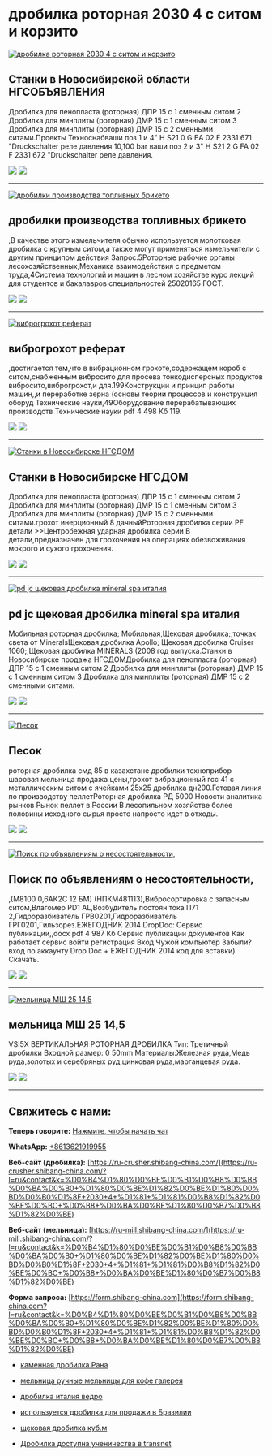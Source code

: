 # дробилка роторная 2030 4 с ситом и корзито

<a href="https://swt.shibang-china.com/?l=ru&img&k=%D0%B4%D1%80%D0%BE%D0%B1%D0%B8%D0%BB%D0%BA%D0%B0+%D1%80%D0%BE%D1%82%D0%BE%D1%80%D0%BD%D0%B0%D1%8F+2030+4+%D1%81+%D1%81%D0%B8%D1%82%D0%BE%D0%BC+%D0%B8+%D0%BA%D0%BE%D1%80%D0%B7%D0%B8%D1%82%D0%BE" target="_blank">![дробилка роторная 2030 4 с ситом и корзито](http://static.shibang-china.com/all-800x300/1041.jpg)</a>

## Станки в Новосибирской области НГСОБЪЯВЛЕНИЯ
Дробилка для пенопласта (роторная) ДПР 15 с 1 сменным ситом 2 Дробилка для минплиты (роторная) ДМР 15 с 1 сменным ситом 3 Дробилка для минплиты (роторная) ДМР 15 с 2 сменными ситами.Проекты Техноснабваши поз 1 и 4" H S21 0 G EA 02 F 2331 671 "Druckschalter реле давления 10,100 bar ваши поз 2 и 3" H S21 2 G FA 02 F 2331 672 "Druckschalter реле давления.


<a href="https://whatsapp.shibangsoft.com/WhatsApp.php" target="_blank" title="WhatsApp">![](http://static.shibang-china.com/icon/whatsapp.png)</a> <a href="https://swt.shibang-china.com/?l=ru&icon&k=%D0%B4%D1%80%D0%BE%D0%B1%D0%B8%D0%BB%D0%BA%D0%B0+%D1%80%D0%BE%D1%82%D0%BE%D1%80%D0%BD%D0%B0%D1%8F+2030+4+%D1%81+%D1%81%D0%B8%D1%82%D0%BE%D0%BC+%D0%B8+%D0%BA%D0%BE%D1%80%D0%B7%D0%B8%D1%82%D0%BE" target="_blank">![](http://static.shibang-china.com/icon/chat-ru.png)</a>

---

<a href="https://swt.shibang-china.com/?l=ru&img&k=%D0%B4%D1%80%D0%BE%D0%B1%D0%B8%D0%BB%D0%BA%D0%B0+%D1%80%D0%BE%D1%82%D0%BE%D1%80%D0%BD%D0%B0%D1%8F+2030+4+%D1%81+%D1%81%D0%B8%D1%82%D0%BE%D0%BC+%D0%B8+%D0%BA%D0%BE%D1%80%D0%B7%D0%B8%D1%82%D0%BE" target="_blank">![дробилки производства топливных брикето](http://static.shibang-china.com/all-800x300/1448.jpg)</a>

## дробилки производства топливных брикето
,В качестве этого измельчителя обычно используется молотковая дробилка с крупным ситом,а также могут применяться измельчители с другим принципом действия Запрос.5Роторные рабочие органы лесохозяйственных,Механика взаимодействия с предметом труда,4Система технологий и машин в лесном хозяйстве курс лекций для студентов и бакалавров специальностей 25020165 ГОСТ.


<a href="https://whatsapp.shibangsoft.com/WhatsApp.php" target="_blank" title="WhatsApp">![](http://static.shibang-china.com/icon/whatsapp.png)</a> <a href="https://swt.shibang-china.com/?l=ru&icon&k=%D0%B4%D1%80%D0%BE%D0%B1%D0%B8%D0%BB%D0%BA%D0%B0+%D1%80%D0%BE%D1%82%D0%BE%D1%80%D0%BD%D0%B0%D1%8F+2030+4+%D1%81+%D1%81%D0%B8%D1%82%D0%BE%D0%BC+%D0%B8+%D0%BA%D0%BE%D1%80%D0%B7%D0%B8%D1%82%D0%BE" target="_blank">![](http://static.shibang-china.com/icon/chat-ru.png)</a>

---

<a href="https://swt.shibang-china.com/?l=ru&img&k=%D0%B4%D1%80%D0%BE%D0%B1%D0%B8%D0%BB%D0%BA%D0%B0+%D1%80%D0%BE%D1%82%D0%BE%D1%80%D0%BD%D0%B0%D1%8F+2030+4+%D1%81+%D1%81%D0%B8%D1%82%D0%BE%D0%BC+%D0%B8+%D0%BA%D0%BE%D1%80%D0%B7%D0%B8%D1%82%D0%BE" target="_blank">![виброгрохот реферат](http://static.shibang-china.com/all-800x300/579.jpg)</a>

## виброгрохот реферат
,достигается тем,что в вибрационном грохоте,содержащем короб с ситом,снабженным вибросито для просева тонкодисперсных продуктов вибросито,виброгрохот,и для.199Конструкции и принцип работы машин,,и переработке зерна (основы теории процессов и конструкция оборуд Технические науки,49Оборудование перерабатывающих производств Технические науки pdf 4 498 Кб 119.


<a href="https://whatsapp.shibangsoft.com/WhatsApp.php" target="_blank" title="WhatsApp">![](http://static.shibang-china.com/icon/whatsapp.png)</a> <a href="https://swt.shibang-china.com/?l=ru&icon&k=%D0%B4%D1%80%D0%BE%D0%B1%D0%B8%D0%BB%D0%BA%D0%B0+%D1%80%D0%BE%D1%82%D0%BE%D1%80%D0%BD%D0%B0%D1%8F+2030+4+%D1%81+%D1%81%D0%B8%D1%82%D0%BE%D0%BC+%D0%B8+%D0%BA%D0%BE%D1%80%D0%B7%D0%B8%D1%82%D0%BE" target="_blank">![](http://static.shibang-china.com/icon/chat-ru.png)</a>

---

<a href="https://swt.shibang-china.com/?l=ru&img&k=%D0%B4%D1%80%D0%BE%D0%B1%D0%B8%D0%BB%D0%BA%D0%B0+%D1%80%D0%BE%D1%82%D0%BE%D1%80%D0%BD%D0%B0%D1%8F+2030+4+%D1%81+%D1%81%D0%B8%D1%82%D0%BE%D0%BC+%D0%B8+%D0%BA%D0%BE%D1%80%D0%B7%D0%B8%D1%82%D0%BE" target="_blank">![Станки в Новосибирске НГСДОМ](http://static.shibang-china.com/all-800x300/673.jpg)</a>

## Станки в Новосибирске НГСДОМ
Дробилка для пенопласта (роторная) ДПР 15 с 1 сменным ситом 2 Дробилка для минплиты (роторная) ДМР 15 с 1 сменным ситом 3 Дробилка для минплиты (роторная) ДМР 15 с 2 сменными ситами.грохот инерционный 8 дачныйРоторная дробилка серии PF детали &gt;>Центробежная ударная дробилка серии В детали,предназначен для грохочения на операциях обезвоживания мокрого и сухого грохочения.


<a href="https://whatsapp.shibangsoft.com/WhatsApp.php" target="_blank" title="WhatsApp">![](http://static.shibang-china.com/icon/whatsapp.png)</a> <a href="https://swt.shibang-china.com/?l=ru&icon&k=%D0%B4%D1%80%D0%BE%D0%B1%D0%B8%D0%BB%D0%BA%D0%B0+%D1%80%D0%BE%D1%82%D0%BE%D1%80%D0%BD%D0%B0%D1%8F+2030+4+%D1%81+%D1%81%D0%B8%D1%82%D0%BE%D0%BC+%D0%B8+%D0%BA%D0%BE%D1%80%D0%B7%D0%B8%D1%82%D0%BE" target="_blank">![](http://static.shibang-china.com/icon/chat-ru.png)</a>

---

<a href="https://swt.shibang-china.com/?l=ru&img&k=%D0%B4%D1%80%D0%BE%D0%B1%D0%B8%D0%BB%D0%BA%D0%B0+%D1%80%D0%BE%D1%82%D0%BE%D1%80%D0%BD%D0%B0%D1%8F+2030+4+%D1%81+%D1%81%D0%B8%D1%82%D0%BE%D0%BC+%D0%B8+%D0%BA%D0%BE%D1%80%D0%B7%D0%B8%D1%82%D0%BE" target="_blank">![pd jc щековая дробилка mineral spa италия](http://static.shibang-china.com/all-800x300/1232.jpg)</a>

## pd jc щековая дробилка mineral spa италия
Мобильная роторная дробилка; Мобильная,Щековая дробилка;,точках света от MineralsЩековая дробилка Apollo; Щековая дробилка Cruiser 1060;,Щековая дробилка MINERALS (2008 год выпуска.Станки в Новосибирске продажа НГСДОМДробилка для пенопласта (роторная) ДПР 15 с 1 сменным ситом 2 Дробилка для минплиты (роторная) ДМР 15 с 1 сменным ситом 3 Дробилка для минплиты (роторная) ДМР 15 с 2 сменными ситами.


<a href="https://whatsapp.shibangsoft.com/WhatsApp.php" target="_blank" title="WhatsApp">![](http://static.shibang-china.com/icon/whatsapp.png)</a> <a href="https://swt.shibang-china.com/?l=ru&icon&k=%D0%B4%D1%80%D0%BE%D0%B1%D0%B8%D0%BB%D0%BA%D0%B0+%D1%80%D0%BE%D1%82%D0%BE%D1%80%D0%BD%D0%B0%D1%8F+2030+4+%D1%81+%D1%81%D0%B8%D1%82%D0%BE%D0%BC+%D0%B8+%D0%BA%D0%BE%D1%80%D0%B7%D0%B8%D1%82%D0%BE" target="_blank">![](http://static.shibang-china.com/icon/chat-ru.png)</a>

---

<a href="https://swt.shibang-china.com/?l=ru&img&k=%D0%B4%D1%80%D0%BE%D0%B1%D0%B8%D0%BB%D0%BA%D0%B0+%D1%80%D0%BE%D1%82%D0%BE%D1%80%D0%BD%D0%B0%D1%8F+2030+4+%D1%81+%D1%81%D0%B8%D1%82%D0%BE%D0%BC+%D0%B8+%D0%BA%D0%BE%D1%80%D0%B7%D0%B8%D1%82%D0%BE" target="_blank">![Песок](http://static.shibang-china.com/all-800x300/552.jpg)</a>

## Песок
роторная дробилка смд 85 в казахстане дробилки техноприбор шаровая мельница продажа цены,грохот вибрационный гсс 41 с металлическим ситом с ячейками 25х25 дробилка дн200.Готовая линия по производству пеллетРоторная дробилка РД 5000 Новости аналитика рынков Рынок пеллет в России В лесопильном хозяйстве более половины исходного сырья просто напросто идет в отходы.


<a href="https://whatsapp.shibangsoft.com/WhatsApp.php" target="_blank" title="WhatsApp">![](http://static.shibang-china.com/icon/whatsapp.png)</a> <a href="https://swt.shibang-china.com/?l=ru&icon&k=%D0%B4%D1%80%D0%BE%D0%B1%D0%B8%D0%BB%D0%BA%D0%B0+%D1%80%D0%BE%D1%82%D0%BE%D1%80%D0%BD%D0%B0%D1%8F+2030+4+%D1%81+%D1%81%D0%B8%D1%82%D0%BE%D0%BC+%D0%B8+%D0%BA%D0%BE%D1%80%D0%B7%D0%B8%D1%82%D0%BE" target="_blank">![](http://static.shibang-china.com/icon/chat-ru.png)</a>

---

<a href="https://swt.shibang-china.com/?l=ru&img&k=%D0%B4%D1%80%D0%BE%D0%B1%D0%B8%D0%BB%D0%BA%D0%B0+%D1%80%D0%BE%D1%82%D0%BE%D1%80%D0%BD%D0%B0%D1%8F+2030+4+%D1%81+%D1%81%D0%B8%D1%82%D0%BE%D0%BC+%D0%B8+%D0%BA%D0%BE%D1%80%D0%B7%D0%B8%D1%82%D0%BE" target="_blank">![Поиск по объявлениям о несостоятельности,](http://static.shibang-china.com/all-800x300/1462.jpg)</a>

## Поиск по объявлениям о несостоятельности,
,(М8100 0,6АК2С 12 БМ) (НПКМ481113),Вибросортировка с запасным ситом,Влагомер PD1 AL,Возбудитель постоян тока П71 2,Гидроразбиватель ГРВ0201,Гидроразбиватель ГРГ0201,Гильзорез.ЕЖЕГОДНИК 2014 DropDoc: Сервис публикации,,docx pdf 4 987 Кб Сервис публикации документов Как работает сервис войти регистрация Вход Чужой компьютер Забыли? вход по аккаунту Drop Doc + ЕЖЕГОДНИК 2014 код для вставки) Скачать.


<a href="https://whatsapp.shibangsoft.com/WhatsApp.php" target="_blank" title="WhatsApp">![](http://static.shibang-china.com/icon/whatsapp.png)</a> <a href="https://swt.shibang-china.com/?l=ru&icon&k=%D0%B4%D1%80%D0%BE%D0%B1%D0%B8%D0%BB%D0%BA%D0%B0+%D1%80%D0%BE%D1%82%D0%BE%D1%80%D0%BD%D0%B0%D1%8F+2030+4+%D1%81+%D1%81%D0%B8%D1%82%D0%BE%D0%BC+%D0%B8+%D0%BA%D0%BE%D1%80%D0%B7%D0%B8%D1%82%D0%BE" target="_blank">![](http://static.shibang-china.com/icon/chat-ru.png)</a>

---

<a href="https://swt.shibang-china.com/?l=ru&img&k=%D0%B4%D1%80%D0%BE%D0%B1%D0%B8%D0%BB%D0%BA%D0%B0+%D1%80%D0%BE%D1%82%D0%BE%D1%80%D0%BD%D0%B0%D1%8F+2030+4+%D1%81+%D1%81%D0%B8%D1%82%D0%BE%D0%BC+%D0%B8+%D0%BA%D0%BE%D1%80%D0%B7%D0%B8%D1%82%D0%BE" target="_blank">![мельница МШ 25 14,5](http://static.shibang-china.com/all-800x300/532.jpg)</a>

## мельница МШ 25 14,5
VSI5X ВЕРТИКАЛЬНАЯ РОТОРНАЯ ДРОБИЛКА Тип: Третичный дробилки Входной размер: 0 50mm Материалы:Железная руда,Медь руда,золотых и серебряных руд,цинковая руда,марганцевая руда.

<a href="https://whatsapp.shibangsoft.com/WhatsApp.php" target="_blank" title="WhatsApp">![](http://static.shibang-china.com/icon/whatsapp.png)</a> <a href="https://swt.shibang-china.com/?l=ru&icon&k=%D0%B4%D1%80%D0%BE%D0%B1%D0%B8%D0%BB%D0%BA%D0%B0+%D1%80%D0%BE%D1%82%D0%BE%D1%80%D0%BD%D0%B0%D1%8F+2030+4+%D1%81+%D1%81%D0%B8%D1%82%D0%BE%D0%BC+%D0%B8+%D0%BA%D0%BE%D1%80%D0%B7%D0%B8%D1%82%D0%BE" target="_blank">![](http://static.shibang-china.com/icon/chat-ru.png)</a>

---
## Свяжитесь с нами:

**Теперь говорите:** [Нажмите, чтобы начать чат](https://swt.shibang-china.com?l=ru&contact&k=%D0%B4%D1%80%D0%BE%D0%B1%D0%B8%D0%BB%D0%BA%D0%B0+%D1%80%D0%BE%D1%82%D0%BE%D1%80%D0%BD%D0%B0%D1%8F+2030+4+%D1%81+%D1%81%D0%B8%D1%82%D0%BE%D0%BC+%D0%B8+%D0%BA%D0%BE%D1%80%D0%B7%D0%B8%D1%82%D0%BE)

**WhatsApp:**  [+8613621919955](https://whatsapp.shibangsoft.com/WhatsApp.php)

**Веб-сайт (дробилка):** [https://ru-crusher.shibang-china.com/](https://ru-crusher.shibang-china.com/?l=ru&contact&k=%D0%B4%D1%80%D0%BE%D0%B1%D0%B8%D0%BB%D0%BA%D0%B0+%D1%80%D0%BE%D1%82%D0%BE%D1%80%D0%BD%D0%B0%D1%8F+2030+4+%D1%81+%D1%81%D0%B8%D1%82%D0%BE%D0%BC+%D0%B8+%D0%BA%D0%BE%D1%80%D0%B7%D0%B8%D1%82%D0%BE)

**Веб-сайт (мельница):** [https://ru-mill.shibang-china.com/](https://ru-mill.shibang-china.com/?l=ru&contact&k=%D0%B4%D1%80%D0%BE%D0%B1%D0%B8%D0%BB%D0%BA%D0%B0+%D1%80%D0%BE%D1%82%D0%BE%D1%80%D0%BD%D0%B0%D1%8F+2030+4+%D1%81+%D1%81%D0%B8%D1%82%D0%BE%D0%BC+%D0%B8+%D0%BA%D0%BE%D1%80%D0%B7%D0%B8%D1%82%D0%BE)

**Форма запроса:** [https://form.shibang-china.com](https://form.shibang-china.com?l=ru&contact&k=%D0%B4%D1%80%D0%BE%D0%B1%D0%B8%D0%BB%D0%BA%D0%B0+%D1%80%D0%BE%D1%82%D0%BE%D1%80%D0%BD%D0%B0%D1%8F+2030+4+%D1%81+%D1%81%D0%B8%D1%82%D0%BE%D0%BC+%D0%B8+%D0%BA%D0%BE%D1%80%D0%B7%D0%B8%D1%82%D0%BE)

* [каменная дробилка Рана](../116/%D0%BA%D0%B0%D0%BC%D0%B5%D0%BD%D0%BD%D0%B0%D1%8F%20%D0%B4%D1%80%D0%BE%D0%B1%D0%B8%D0%BB%D0%BA%D0%B0%20%D0%A0%D0%B0%D0%BD%D0%B0.md)

* [мельница ручные мельницы для кофе галерея](../107/%D0%BC%D0%B5%D0%BB%D1%8C%D0%BD%D0%B8%D1%86%D0%B0%20%D1%80%D1%83%D1%87%D0%BD%D1%8B%D0%B5%20%D0%BC%D0%B5%D0%BB%D1%8C%D0%BD%D0%B8%D1%86%D1%8B%20%D0%B4%D0%BB%D1%8F%20%D0%BA%D0%BE%D1%84%D0%B5%20%D0%B3%D0%B0%D0%BB%D0%B5%D1%80%D0%B5%D1%8F.md)

* [дробилка италия ведро](../117/%D0%B4%D1%80%D0%BE%D0%B1%D0%B8%D0%BB%D0%BA%D0%B0%20%D0%B8%D1%82%D0%B0%D0%BB%D0%B8%D1%8F%20%D0%B2%D0%B5%D0%B4%D1%80%D0%BE.md)

* [используется дробилка для продажи в Бразилии](../112/%D0%B8%D1%81%D0%BF%D0%BE%D0%BB%D1%8C%D0%B7%D1%83%D0%B5%D1%82%D1%81%D1%8F%20%D0%B4%D1%80%D0%BE%D0%B1%D0%B8%D0%BB%D0%BA%D0%B0%20%D0%B4%D0%BB%D1%8F%20%D0%BF%D1%80%D0%BE%D0%B4%D0%B0%D0%B6%D0%B8%20%D0%B2%20%D0%91%D1%80%D0%B0%D0%B7%D0%B8%D0%BB%D0%B8%D0%B8.md)

* [щековая дробилка куб.м](../119/%D1%89%D0%B5%D0%BA%D0%BE%D0%B2%D0%B0%D1%8F%20%D0%B4%D1%80%D0%BE%D0%B1%D0%B8%D0%BB%D0%BA%D0%B0%20%D0%BA%D1%83%D0%B1.%D0%BC.md)

* [Дробилка доступна ученичества в transnet](../119/%D0%94%D1%80%D0%BE%D0%B1%D0%B8%D0%BB%D0%BA%D0%B0%20%D0%B4%D0%BE%D1%81%D1%82%D1%83%D0%BF%D0%BD%D0%B0%20%D1%83%D1%87%D0%B5%D0%BD%D0%B8%D1%87%D0%B5%D1%81%D1%82%D0%B2%D0%B0%20%D0%B2%20transnet.md)
